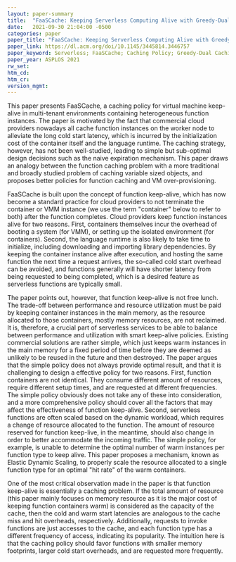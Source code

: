 ```yaml
---
layout: paper-summary
title:  "FaaSCache: Keeping Serverless Computing Alive with Greedy-Dual Caching"
date:   2021-09-30 21:04:00 -0500
categories: paper
paper_title: "FaaSCache: Keeping Serverless Computing Alive with Greedy-Dual Caching"
paper_link: https://dl.acm.org/doi/10.1145/3445814.3446757
paper_keyword: Serverless; FaaSCache; Caching Policy; Greedy-Dual Caching
paper_year: ASPLOS 2021
rw_set:
htm_cd:
htm_cr:
version_mgmt:
---
```


This paper presents FaaSCache, a caching policy for virtual machine keep-alive in multi-tenant environments containing
heterogeneous function instances. The paper is motivated by the fact that commercial cloud providers nowadays all
cache function instances on the worker node to alleviate the long cold start latency, which is incurred by the 
initialization cost of the container itself and the language runtime. The caching strategy, however, has not been 
well-studied, leading to simple but sub-optimal design decisions such as the naive expiration mechanism.
This paper draws an analogy between the function caching problem with a more traditional and broadly studied problem 
of caching variable sized objects, and proposes better policies for function caching and VM over-provisioning.

FaaSCache is built upon the concept of function keep-alive, which has now become a standard practice for cloud 
providers to not terminate the container or VMM instance (we use the term "container" below to refer to both)
after the function completes. Cloud providers keep function instances alive for two reasons.
First, containers themselves incur the overhead of booting a system (for VMM), or setting up the isolated environment
(for containers). Second, the language runtime is also likely to take time to initialize, including downloading and 
importing library dependencies. 
By keeping the container instance alive after execution, and hosting the same function the next time a request arrives,
the so-called cold start overhead can be avoided, and functions generally will have shorter latency from being
requested to being completed, which is a desired feature as serverless functions are typically small.

The paper points out, however, that function keep-alive is not free lunch. The trade-off between performance and 
resource utilization must be paid by keeping container instances in the main memory, as the resource allocated to
those containers, mostly memory resources, are not reclaimed. 
It is, therefore, a crucial part of serverless services to be able to balance between performance and utilization
with smart keep-alive policies.
Existing commercial solutions are rather simple, which just keeps warm instances in the main memory for a fixed period
of time before they are deemed as unlikely to be reused in the future and then destroyed.
The paper argues that the simple policy does not always provide optimal result, and that it is challenging to 
design a effective policy for two reasons.
First, function containers are not identical. They consume different amount of resources, require different setup
times, and are requested at different frequencies. The simple policy obviously does not take any of these into 
consideration, and a more comprehensive policy should cover all the factors that may affect the effectiveness of 
function keep-alive.
Second, serverless functions are often scaled based on the dynamic workload, which requires a change of resource
allocated to the function. The amount of resource reserved for function keep-live, in the meantime, should also
change in order to better accommodate the incoming traffic. The simple policy, for example, is unable to determine 
the optimal number of warm instances per function type to keep alive. This paper proposes a mechanism, known as 
Elastic Dynamic Scaling, to properly scale the resource allocated to a single function type for an optimal "hit rate" 
of the warm containers.

One of the most critical observation made in the paper is that function keep-alive is essentially a caching problem.
If the total amount of resource (this paper mainly focuses on memory resource as it is the major cost of keeping
function containers warm) is considered as the capacity of the cache, then the cold and warm start latencies are 
analogous to the cache miss and hit overheads, respectively.
Additionally, requests to invoke functions are just accesses to the cache, and each function type has a different
frequency of access, indicating its popularity.
The intuition here is that the caching policy should favor functions with smaller memory footprints, larger cold
start overheads, and are requested more frequently. 

